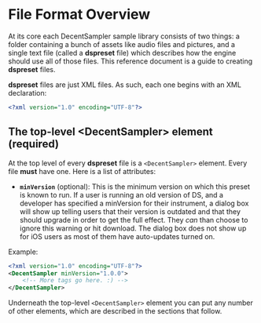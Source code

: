 File Format Overview
====================

At its core each DecentSampler sample library consists of two things: a folder containing a bunch of assets like audio files and pictures, and a single text file (called a **dspreset** file) which describes how the engine should use all of those files. This reference document is a guide to creating **dspreset** files.

**dspreset** files are just XML files. As such, each one begins with an XML declaration: 

```xml
<?xml version="1.0" encoding="UTF-8"?>
```

The top-level &lt;DecentSampler&gt; element (required)
------------------------------------------------------

At the top level of every **dspreset** file is a `<DecentSampler>` element. Every file **must** have one. Here is a list of attributes:

- **`minVersion`** (optional): This is the minimum version on which this preset is known to run. If a user is running an old version of DS, and a developer has specified a minVersion for their instrument, a dialog box will show up telling users that their version is outdated and that they should upgrade in order to get the full effect. They _can_ than choose to ignore this warning or hit download. The dialog box does not show up for iOS users as most of them have auto-updates turned on.

Example:

```xml
<?xml version="1.0" encoding="UTF-8"?>
<DecentSampler minVersion="1.0.0">
    <!-- More tags go here. :) -->
</DecentSampler>
```

Underneath the top-level `<DecentSampler>` element you can put any number of other elements, which are described in the sections that follow.